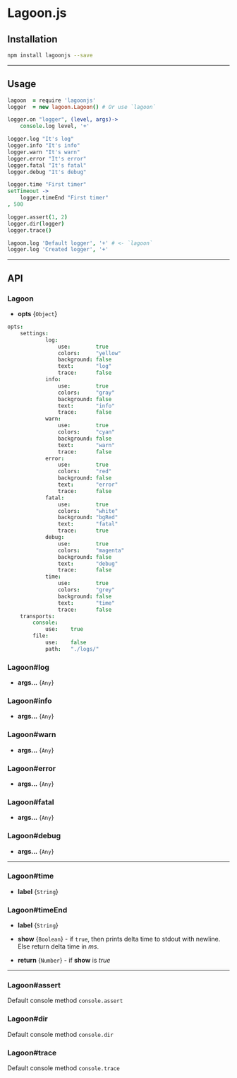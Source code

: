 # Lagoon.js

## Installation
```sh
npm install lagoonjs --save
```

-------------------------

## Usage
```coffee
lagoon  = require 'lagoonjs'
logger  = new lagoon.Lagoon() # Or use `lagoon`

logger.on "logger", (level, args)->
    console.log level, '+'

logger.log "It's log"
logger.info "It's info"
logger.warn "It's warn"
logger.error "It's error"
logger.fatal "It's fatal"
logger.debug "It's debug"

logger.time "First timer"
setTimeout ->
    logger.timeEnd "First timer"
, 500

logger.assert(1, 2)
logger.dir(logger)
logger.trace()

lagoon.log 'Default logger', '+' # <- `lagoon`
logger.log 'Created logger', '+'
```

-------------------------

## API
### Lagoon
* **opts** {`Object`}

```coffee
opts:
    settings:
            log:
                use:        true
                colors:     "yellow"
                background: false
                text:       "log"
                trace:      false
            info:
                use:        true
                colors:     "gray"
                background: false
                text:       "info"
                trace:      false
            warn:
                use:        true
                colors:     "cyan"
                background: false
                text:       "warn"
                trace:      false
            error:
                use:        true
                colors:     "red"
                background: false
                text:       "error"
                trace:      false
            fatal:
                use:        true
                colors:     "white"
                background: "bgRed"
                text:       "fatal"
                trace:      true
            debug:
                use:        true
                colors:     "magenta"
                background: false
                text:       "debug"
                trace:      false
            time:
                use:        true
                colors:     "grey"
                background: false
                text:       "time"
                trace:      false
    transports:
        console:
            use:    true
        file:
            use:    false
            path:   "./logs/"
```

### Lagoon#log
* **args...** {`Any`}

### Lagoon#info
* **args...** {`Any`}

### Lagoon#warn
* **args...** {`Any`}

### Lagoon#error
* **args...** {`Any`}

### Lagoon#fatal
* **args...** {`Any`}

### Lagoon#debug
* **args...** {`Any`}

-------------------------

### Lagoon#time
* **label** {`String`}

### Lagoon#timeEnd
* **label** {`String`}
* **show** {`Boolean`} - if `true`, then prints delta time to stdout with newline. Else return delta time in *ms*.

* **return** {`Number`} - if **show** is *true*

-------------------------

### Lagoon#assert
Default console method `console.assert`

### Lagoon#dir
Default console method `console.dir`

### Lagoon#trace
Default console method `console.trace`